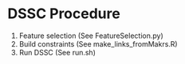# DSSC Procedure  
1) Feature selection (See FeatureSelection.py)  
2) Build constraints (See make_links_fromMakrs.R)  
3) Run DSSC (See run.sh)  
